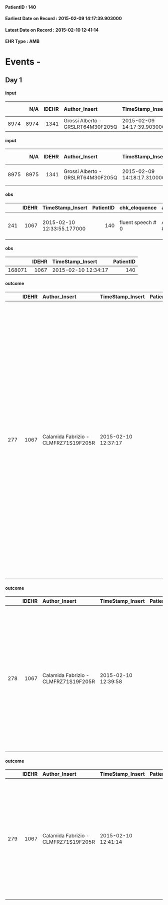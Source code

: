 
#### PatientID : 140
#### Earliest Date on Record : 2015-02-09 14:17:39.903000
#### Latest Date on Record : 2015-02-10 12:41:14
#### EHR Type : AMB

# Events - 

## Day 1

#### input
|      |    N/A |   IDEHR | Author_Insert                     | TimeStamp_Insert           | EHRType   |   PatientID |   IDDigitalSignDocument | persone_vicine   |   Unnamed: 0_x.1 |   IDANAMNESI_SOCIALE | Patient   | FamigliaAltro   | Paziente_T   | FamigliaAltro_T   |   Non_Rilevabile_x.1 | Note_Non_Rilevabile_x.1   | opt_Problemi   | chk_contr_sintomi   | opt_paziente_a   | opt_famiglia_a   | opt_adeguatezza   | opt_paziente_solo   | opt_presente_assente   | Presenza_minori   | Caregiver_principale   | opt_capacita     | opt_risorse_ec   | opt_paziente_ad   | opt_caregiver_ad   | opt_inv_civile   | Domestic partnership   | Fragility                    |
|-----:|-------:|--------:|:----------------------------------|:---------------------------|:----------|------------:|------------------------:|:-----------------|-----------------:|---------------------:|:----------|:----------------|:-------------|:------------------|---------------------:|:--------------------------|:---------------|:--------------------|:-----------------|:-----------------|:------------------|:--------------------|:-----------------------|:------------------|:-----------------------|:-----------------|:-----------------|:------------------|:-------------------|:-----------------|:-----------------------|:-----------------------------|
| 8974 |   8974 |    1341 | Grossi Alberto - GRSLRT64M30F205Q | 2015-02-09 14:17:39.903000 | AMB       |         140 |                   16140 | N/A              |              175 |                  112 | Si#1      | Si#1            | No#0         | Si#1              |                    0 | NR                        | No#0           | controllo sintomi#0 | Indefinite#2     | Congruenti#1     | Da valutare#2     | No#0                | Presente#1             | No#0              | marito sig. Stoykovic  | Incrementabile#1 | Da valutare#2    | Totale#2          | Totale#2           | No#0             | Coniuge/Convivente#0   | sovraccarico assistenziale#4 |

#### input
|      |    N/A |   IDEHR | Author_Insert                     | TimeStamp_Insert           | EHRType   |   PatientID |   IDDigitalSignDocument | persone_vicine   |   Unnamed: 0_x.1 |   IDANAMNESI_SOCIALE | Patient   | FamigliaAltro   | Paziente_T   | FamigliaAltro_T   |   Non_Rilevabile_x.1 | Note_Non_Rilevabile_x.1   | opt_Problemi   | chk_contr_sintomi   | opt_paziente_a   | opt_famiglia_a   | opt_adeguatezza   | opt_paziente_solo   | opt_presente_assente   | Presenza_minori   | Caregiver_principale   | opt_capacita     | ds_familiari_coinv               | opt_risorse_ec   | opt_paziente_ad   | opt_caregiver_ad   | opt_inv_civile   | Domestic partnership   | Fragility                    |
|-----:|-------:|--------:|:----------------------------------|:---------------------------|:----------|------------:|------------------------:|:-----------------|-----------------:|---------------------:|:----------|:----------------|:-------------|:------------------|---------------------:|:--------------------------|:---------------|:--------------------|:-----------------|:-----------------|:------------------|:--------------------|:-----------------------|:------------------|:-----------------------|:-----------------|:---------------------------------|:-----------------|:------------------|:-------------------|:-----------------|:-----------------------|:-----------------------------|
| 8975 |   8975 |    1341 | Grossi Alberto - GRSLRT64M30F205Q | 2015-02-09 14:18:17.310000 | AMB       |         140 |                   16141 | N/A              |              176 |                  113 | Si#1      | Si#1            | No#0         | Si#1              |                    0 | NR                        | No#0           | controllo sintomi#0 | Indefinite#2     | Congruenti#1     | Da valutare#2     | No#0                | Presente#1             | No#0              | marito sig. Stoykovic  | Incrementabile#1 | Non sono segnalati altri parenti | Da valutare#2    | Totale#2          | Totale#2           | No#0             | Coniuge/Convivente#0   | sovraccarico assistenziale#4 |

#### obs
|     |   IDEHR | TimeStamp_Insert           |   PatientID | chk_eloquence     | anorexia     | asthenia   | cachexia     | dyspnoea   | body_temp    | agitation_behavior_freq   | mood                                                 | cognitive_state   |
|----:|--------:|:---------------------------|------------:|:------------------|:-------------|:-----------|:-------------|:-----------|:-------------|:--------------------------|:-----------------------------------------------------|:------------------|
| 241 |    1067 | 2015-02-10 12:33:55.177000 |         140 | fluent speech # 0 | Anorexia # 0 | Severe # 3 | cachexia # 0 | No # 0     | Apyrexia # 0 | quiet # 0                 | demoralization # 03; # 10 helplessness, sadness # 11 | Polished # 2      |

#### obs
|        |   IDEHR | TimeStamp_Insert    |   PatientID |
|-------:|--------:|:--------------------|------------:|
| 168071 |    1067 | 2015-02-10 12:34:17 |         140 |

#### outcome
|     |   IDEHR | Author_Insert                        | TimeStamp_Insert    |   PatientID |   IDDigitalSignDocument |   IDPAI_VIDAS | opt_problem                            |   opt_problem_num | opt_obiettivo                                                                                                                                    |   opt_obiettivo_num | opt_stato_problema   |   opt_stato_problema_num | opt_interventi                                                                                                                                                                                                                                                                                                                                                                                                                                                                                                                                                                                                                                                                                                                                                                                         |   opt_interventi_num |
|----:|--------:|:-------------------------------------|:--------------------|------------:|------------------------:|--------------:|:---------------------------------------|------------------:|:-------------------------------------------------------------------------------------------------------------------------------------------------|--------------------:|:---------------------|-------------------------:|:-------------------------------------------------------------------------------------------------------------------------------------------------------------------------------------------------------------------------------------------------------------------------------------------------------------------------------------------------------------------------------------------------------------------------------------------------------------------------------------------------------------------------------------------------------------------------------------------------------------------------------------------------------------------------------------------------------------------------------------------------------------------------------------------------------|---------------------:|
| 277 |    1067 | Calamida Fabrizio - CLMFRZ71S19F205R | 2015-02-10 12:37:17 |         140 |                   16571 |           283 | Alteration of the oral mucosa # 32 = 0 |                 4 | The clinical picture (subjective and / or objective) of the patient migliorer√ † ¬ † (eg. Xerostomia, mycosis, mucositis, hemorrhage ') # 63 = 0 |                   4 | Open Problem # 1     |                        1 | PAI Implementation - Inspect the mouth to detect any lesions, sores or bleeding # 526; PAI Implementation - Remove and cleaned daily denture # 527; PAI Implementation - Clean three times a day oral cavity paying close attention to the parts that eventually bleed # 528; Implementation PAI - Evaluate the effectiveness of drug delivery # 533; Counseling - Share with the patient the therapeutic path # 534; Counseling - Share with caregiver therapeutic path # 535; Education - Educate the caregiver / patient recognition / treatment symptom # 536 = 0; PAI Implementation - Remove and clean dentures daily # 527 = 0; PAI Implementation - Inspect the mouth to detect any lesions, sores or bleeding # 526 = 0; PAI Implementation - Assess'effectiveness of drug delivery # 533 = 0 |                    4 |

#### outcome
|     |   IDEHR | Author_Insert                        | TimeStamp_Insert    |   PatientID |   IDDigitalSignDocument |   IDPAI_VIDAS | opt_problem                                                                                                                     |   opt_problem_num | opt_obiettivo                                          |   opt_obiettivo_num | opt_stato_problema   |   opt_stato_problema_num | opt_interventi                                                                                                                                                                                                                                                                    |   opt_interventi_num |
|----:|--------:|:-------------------------------------|:--------------------|------------:|------------------------:|--------------:|:--------------------------------------------------------------------------------------------------------------------------------|------------------:|:-------------------------------------------------------|--------------------:|:---------------------|-------------------------:|:----------------------------------------------------------------------------------------------------------------------------------------------------------------------------------------------------------------------------------------------------------------------------------|---------------------:|
| 278 |    1067 | Calamida Fabrizio - CLMFRZ71S19F205R | 2015-02-10 12:39:58 |         140 |                   16575 |           284 | Stress related to transfer of relevant environmental changes or operators, secondary to the change of the care setting # 36 = 0 |                 4 | The patient will express his fears about transfer # 81 |                   4 | Open Problem # 1     |                        1 | Implementation PAI - Ensure privacy # 712 = 0; PAI Implementation - To promote the welfare continuity # 713 = 0; Counseling - Put the patient in a position to express emotions and feelings # 714 = 0; Counseling - Assumes a non-judgmental attitude patient relation # 715 = 0 |                    4 |

#### outcome
|     |   IDEHR | Author_Insert                        | TimeStamp_Insert    |   PatientID |   IDDigitalSignDocument |   IDPAI_VIDAS | opt_problem                                                      |   opt_problem_num | opt_obiettivo                                                   |   opt_obiettivo_num | opt_stato_problema   |   opt_stato_problema_num | opt_interventi                                                                                                                                                                                             |   opt_interventi_num |
|----:|--------:|:-------------------------------------|:--------------------|------------:|------------------------:|--------------:|:-----------------------------------------------------------------|------------------:|:----------------------------------------------------------------|--------------------:|:---------------------|-------------------------:|:-----------------------------------------------------------------------------------------------------------------------------------------------------------------------------------------------------------|---------------------:|
| 279 |    1067 | Calamida Fabrizio - CLMFRZ71S19F205R | 2015-02-10 12:41:14 |         140 |                   16578 |           285 | Impaired mobility † ¬ / limitation of physical movement # 27 = 0 |                 4 | The patient manterr√ † ¬ † ¬ † † mobilit√ the residual # 49 = 0 |                   4 | Open Problem # 1     |                        1 | PAI Implementation - Evaluate given mobility † # 368 = 0; PAI Implementation - Help the patient favoring its remaining capacity # 369 = 0; Educational - Teach the patient alternative movements # 370 = 0 |                    1 |


